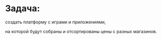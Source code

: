 ﻿# Задача: 

 создать платформу с играми и приложениями,

 на которой будут собраны и отсортированы цены с разных магазинов.
 